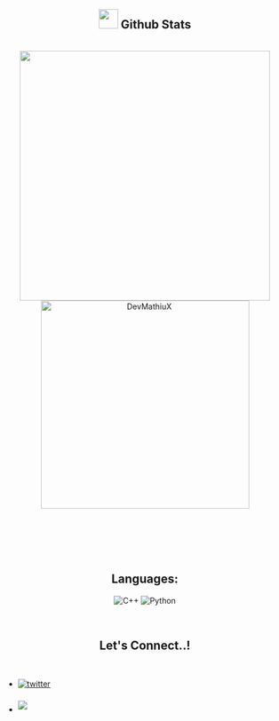 <div align="center">

## <img src="https://media.giphy.com/media/iY8CRBdQXODJSCERIr/giphy.gif" width="35"><b> Github Stats </b>
<br>

<div align="center">

<a href="https://github.com/0xabdulkhalid/">
  <img src="https://github-readme-stats.vercel.app/api?username=DevMathiuX&include_all_commits=true&count_private=true&show_icons=true&line_height=20&title_color=7A7ADB&icon_color=2234AE&text_color=D3D3D3&bg_color=0,000000,130F40" width="450"/>
  <img src="https://github-readme-stats.vercel.app/api/top-langs?username=DevMathiuX&show_icons=true&locale=en&layout=compact&line_height=20&title_color=7A7ADB&icon_color=2234AE&text_color=D3D3D3&bg_color=0,000000,130F40" width="375"  alt="DevMathiuX"/>

</a>
</div>

<br>
<br>
<br>

<br>
<br>

## <b>Languages:</b>
    
![C++](https://img.shields.io/badge/C++%20-%2300599C.svg?style=for-the-badge&logo=c%2B%2B&logoColor=white)
![Python](https://img.shields.io/badge/Python%20-%2314354C.svg?style=for-the-badge&logo=python&logoColor=white)

<br>

## <b> Let's Connect..!</b>
<br>
<div align='left'>

<ul>

<li>
<a href="https://www.instagram.com/mathiux_/" target="_blank">
<img src="https://img.shields.io/badge/instagram:  mathiux_-%2300acee.svg?color=1DA1F2&style=for-the-badge&logo=instagram&logoColor=white" alt=twitter style="margin-bottom: 5px;"/>
</a>
</li>

<br>

<li>
<a href="mailto:gilbales25@gmail.com" target="_blank">
<img src="https://img.shields.io/badge/gmail:  gilbales25@gmail.com-%23EA4335.svg?style=for-the-badge&logo=gmail&logoColor=white" t=mail style="margin-bottom: 5px;" />
</a>
</li>
	
</ul>
</div>

